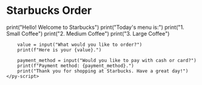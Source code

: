 <html>
<head>
    <title>Starbucks App</title>
    <script type="module" src="https://pyscript.net/alpha/pyscript.js"></script>
</head>
<body>
    <h1>Starbucks Order</h1>
    <py-script>
        print("Hello! Welcome to Starbucks")
        print("Today's menu is:")
        print("1. Small Coffee")
        print("2. Medium Coffee")
        print("3. Large Coffee")
        
        value = input("What would you like to order?")
        print(f"Here is your {value}.")
        
        payment_method = input("Would you like to pay with cash or card?")
        print(f"Payment method: {payment_method}.")
        print("Thank you for shopping at Starbucks. Have a great day!")
    </py-script>
</body>
</html>
